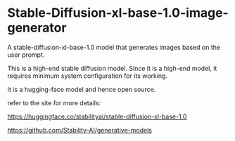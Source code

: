 # Stable-Diffusion-xl-base-1.0-image-generator
A stable-diffusion-xl-base-1.0 model that generates images based on the user prompt.

This is a high-end stable diffusion model. Since it is a high-end model, it requires minimum system configuration for its working.

It is a hugging-face model and hence open source.

refer to the site for more details: 

https://huggingface.co/stabilityai/stable-diffusion-xl-base-1.0

https://github.com/Stability-AI/generative-models


